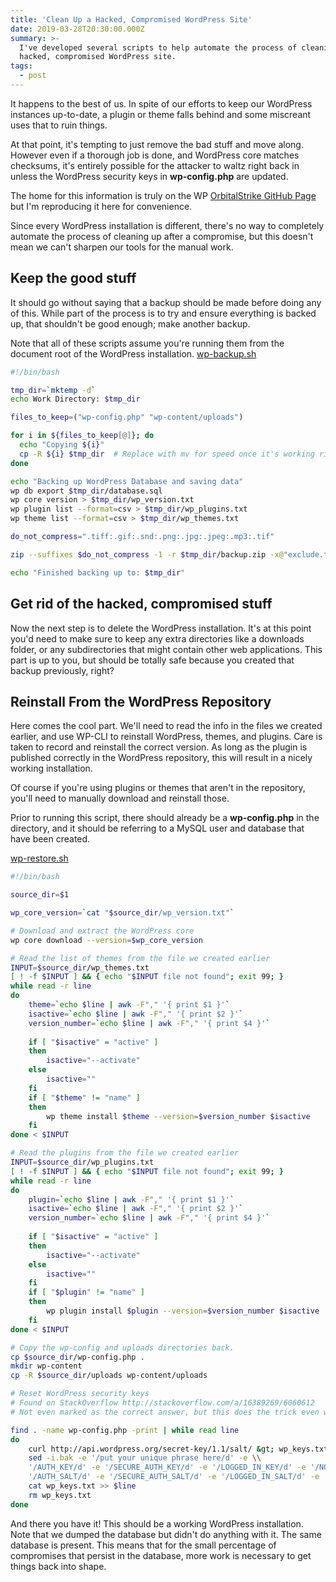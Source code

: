 ```yaml
---
title: 'Clean Up a Hacked, Compromised WordPress Site'
date: 2019-03-28T20:30:00.000Z
summary: >-
  I've developed several scripts to help automate the process of cleaning up a
  hacked, compromised WordPress site.
tags:
  - post
---
```

It happens to the best of us. In spite of our efforts to keep our WordPress instances up-to-date, a plugin or theme falls behind and some miscreant uses that to ruin things.

At that point, it's tempting to just remove the bad stuff and move along. However even if a thorough job is done, and WordPress core matches checksums, it's entirely possible for the attacker to waltz right back in unless the WordPress security keys in **wp-config.php** are updated.

The home for this information is truly on the WP [OrbitalStrike GitHub Page](https://github.com/thursby/wp-orbitalstrike) but I'm reproducing it here for convenience.

Since every WordPress installation is different, there's no way to completely automate the process of cleaning up after a compromise, but this doesn't mean we can't sharpen our tools for the manual work.

## Keep the good stuff

It should go without saying that a backup should be made before doing any of this. While part of the process is to try and ensure everything is backed up, that shouldn't be good enough; make another backup.

Note that all of these scripts assume you're running them from the document root of the WordPress installation.
<a href="https://gist.githubusercontent.com/thursby/7395ce457ae6b1fbe49fee6d1e41cd20/raw/3c95ab2000bc9ed8c951d6d89ce5452117acf614/wp-backup.sh">wp-backup.sh</a>

```bash
#!/bin/bash

tmp_dir=`mktemp -d`
echo Work Directory: $tmp_dir

files_to_keep=("wp-config.php" "wp-content/uploads")

for i in ${files_to_keep[@]}; do
  echo "Copying ${i}"
  cp -R ${i} $tmp_dir  # Replace with mv for speed once it's working right
done

echo "Backing up WordPress Database and saving data"
wp db export $tmp_dir/database.sql
wp core version > $tmp_dir/wp_version.txt
wp plugin list --format=csv > $tmp_dir/wp_plugins.txt
wp theme list --format=csv > $tmp_dir/wp_themes.txt

do_not_compress=".tiff:.gif:.snd:.png:.jpg:.jpeg:.mp3:.tif"

zip --suffixes $do_not_compress -1 -r $tmp_dir/backup.zip -x@"exclude.txt" .

echo "Finished backing up to: $tmp_dir"
```

## Get rid of the hacked, compromised stuff

Now the next step is to delete the WordPress installation. It's at this point you'd need to make sure to keep any extra directories like a downloads folder, or any subdirectories that might contain other web applications. This part is up to you, but should be totally safe because you created that backup previously, right?

## Reinstall From the WordPress Repository

Here comes the cool part. We'll need to read the info in the files we created earlier, and use WP-CLI to reinstall WordPress, themes, and plugins. Care is taken to record and reinstall the correct version. As long as the plugin is published correctly in the WordPress repository, this will result in a nicely working installation.

Of course if you're using plugins or themes that aren't in the repository, you'll need to manually download and reinstall those.

Prior to running this script, there should already be a **wp-config.php** in the directory, and it should be referring to a MySQL user and database that have been created.

<a href="https://gist.githubusercontent.com/thursby/541f415c5751e1d656d67ab177eab9e3/raw/3f3c1ca59d957e6d48460b63a286498b2e09fec5/wp-restore.sh">wp-restore.sh</a>

```bash
#!/bin/bash

source_dir=$1

wp_core_version=`cat "$source_dir/wp_version.txt"`

# Download and extract the WordPress core
wp core download --version=$wp_core_version

# Read the list of themes from the file we created earlier
INPUT=$source_dir/wp_themes.txt
[ ! -f $INPUT ] && { echo "$INPUT file not found"; exit 99; }
while read -r line
do
	theme=`echo $line | awk -F"," '{ print $1 }'`
	isactive=`echo $line | awk -F"," '{ print $2 }'`
	version_number=`echo $line | awk -F"," '{ print $4 }'`
	
	if [ "$isactive" = "active" ]
	then
		isactive="--activate"
	else
		isactive=""
	fi
	if [ "$theme" != "name" ]
	then
		wp theme install $theme --version=$version_number $isactive
	fi
done < $INPUT

# Read the plugins from the file we created earlier
INPUT=$source_dir/wp_plugins.txt
[ ! -f $INPUT ] && { echo "$INPUT file not found"; exit 99; }
while read -r line
do
	plugin=`echo $line | awk -F"," '{ print $1 }'`
	isactive=`echo $line | awk -F"," '{ print $2 }'`
	version_number=`echo $line | awk -F"," '{ print $4 }'`
	
	if [ "$isactive" = "active" ]
	then
		isactive="--activate"
	else
		isactive=""
	fi
	if [ "$plugin" != "name" ]
	then
		wp plugin install $plugin --version=$version_number $isactive
	fi
done < $INPUT

# Copy the wp-config and uploads directories back.
cp $source_dir/wp-config.php .
mkdir wp-content
cp -R $source_dir/uploads wp-content/uploads

# Reset WordPress security keys
# Found on StackOverflow http://stackoverflow.com/a/16389269/6060612
# Not even marked as the correct answer, but this does the trick even with existing keys

find . -name wp-config.php -print | while read line
do
    curl http://api.wordpress.org/secret-key/1.1/salt/ &gt; wp_keys.txt
    sed -i.bak -e '/put your unique phrase here/d' -e \\
    '/AUTH_KEY/d' -e '/SECURE_AUTH_KEY/d' -e '/LOGGED_IN_KEY/d' -e '/NONCE_KEY/d' -e \\
    '/AUTH_SALT/d' -e '/SECURE_AUTH_SALT/d' -e '/LOGGED_IN_SALT/d' -e '/NONCE_SALT/d' $line
    cat wp_keys.txt >> $line
    rm wp_keys.txt
done
```

And there you have it! This should be a working WordPress installation. Note that we dumped the database but didn't do anything with it. The same database is present. This means that for the small percentage of compromises that persist in the database, more work is necessary to get things back into shape.

